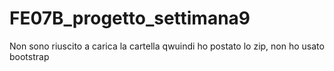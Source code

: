 # FE07B_progetto_settimana9
Non sono riuscito a carica la cartella qwuindi ho postato lo zip, non ho usato bootstrap

